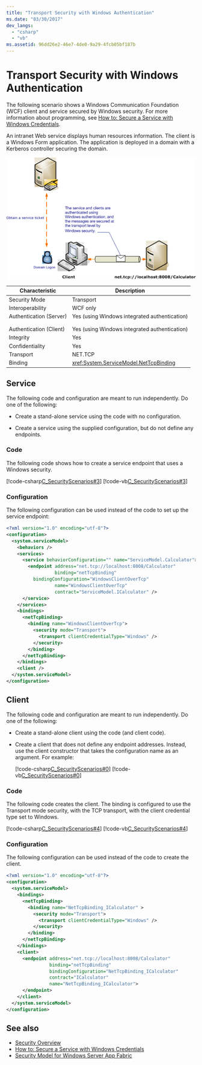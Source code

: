 ```yaml
---
title: "Transport Security with Windows Authentication"
ms.date: "03/30/2017"
dev_langs: 
  - "csharp"
  - "vb"
ms.assetid: 96dd26e2-46e7-4de0-9a29-4fcb05bf187b
---
```

# Transport Security with Windows Authentication
The following scenario shows a Windows Communication Foundation (WCF) client and service secured by Windows security. For more information about programming, see [How to: Secure a Service with Windows Credentials](../../../../docs/framework/wcf/how-to-secure-a-service-with-windows-credentials.md).  
  
 An intranet Web service displays human resources information. The client is a Windows Form application. The application is deployed in a domain with a Kerberos controller securing the domain.  
  
 ![Transport security with Windows authentication](./media/transport-security-with-windows-authentication/secured-windows-authentication.gif)  
  
|Characteristic|Description|  
|--------------------|-----------------|  
|Security Mode|Transport|  
|Interoperability|WCF only|  
|Authentication (Server)<br /><br /> Authentication (Client)|Yes (using Windows integrated authentication)<br /><br /> Yes (using Windows integrated authentication)|  
|Integrity|Yes|  
|Confidentiality|Yes|  
|Transport|NET.TCP|  
|Binding|<xref:System.ServiceModel.NetTcpBinding>|  
  
## Service  
 The following code and configuration are meant to run independently. Do one of the following:  
  
-   Create a stand-alone service using the code with no configuration.  
  
-   Create a service using the supplied configuration, but do not define any endpoints.  
  
### Code  
 The following code shows how to create a service endpoint that uses a Windows security.  
  
 [!code-csharp[C_SecurityScenarios#3](../../../../samples/snippets/csharp/VS_Snippets_CFX/c_securityscenarios/cs/source.cs#3)]
 [!code-vb[C_SecurityScenarios#3](../../../../samples/snippets/visualbasic/VS_Snippets_CFX/c_securityscenarios/vb/source.vb#3)]  
  
### Configuration  
 The following configuration can be used instead of the code to set up the service endpoint:  
  
```xml  
<?xml version="1.0" encoding="utf-8"?>  
<configuration>  
  <system.serviceModel>  
    <behaviors />  
    <services>  
      <service behaviorConfiguration="" name="ServiceModel.Calculator">  
        <endpoint address="net.tcp://localhost:8008/Calculator"   
                  binding="netTcpBinding"  
          bindingConfiguration="WindowsClientOverTcp"   
                  name="WindowsClientOverTcp"  
                  contract="ServiceModel.ICalculator" />  
      </service>  
    </services>  
    <bindings>  
      <netTcpBinding>  
        <binding name="WindowsClientOverTcp">  
          <security mode="Transport">  
            <transport clientCredentialType="Windows" />  
          </security>  
        </binding>  
      </netTcpBinding>  
    </bindings>  
    <client />  
  </system.serviceModel>  
</configuration>  
```  
  
## Client  
 The following code and configuration are meant to run independently. Do one of the following:  
  
-   Create a stand-alone client using the code (and client code).  
  
-   Create a client that does not define any endpoint addresses. Instead, use the client constructor that takes the configuration name as an argument. For example:  
  
     [!code-csharp[C_SecurityScenarios#0](../../../../samples/snippets/csharp/VS_Snippets_CFX/c_securityscenarios/cs/source.cs#0)]
     [!code-vb[C_SecurityScenarios#0](../../../../samples/snippets/visualbasic/VS_Snippets_CFX/c_securityscenarios/vb/source.vb#0)]  
  
### Code  
 The following code creates the client. The binding is configured to use the Transport mode security, with the TCP transport, with the client credential type set to Windows.  
  
 [!code-csharp[C_SecurityScenarios#4](../../../../samples/snippets/csharp/VS_Snippets_CFX/c_securityscenarios/cs/source.cs#4)]
 [!code-vb[C_SecurityScenarios#4](../../../../samples/snippets/visualbasic/VS_Snippets_CFX/c_securityscenarios/vb/source.vb#4)]  
  
### Configuration  
 The following configuration can be used instead of the code to create the client.  
  
```xml  
<?xml version="1.0" encoding="utf-8"?>  
<configuration>  
  <system.serviceModel>  
    <bindings>  
      <netTcpBinding>  
        <binding name="NetTcpBinding_ICalculator" >  
          <security mode="Transport">  
            <transport clientCredentialType="Windows" />  
          </security>  
        </binding>  
      </netTcpBinding>  
    </bindings>  
    <client>  
      <endpoint address="net.tcp://localhost:8008/Calculator"   
                binding="netTcpBinding"            
                bindingConfiguration="NetTcpBinding_ICalculator"   
                contract="ICalculator"  
                name="NetTcpBinding_ICalculator">  
      </endpoint>  
    </client>  
  </system.serviceModel>  
</configuration>  
```  
  
## See also
- [Security Overview](../../../../docs/framework/wcf/feature-details/security-overview.md)
- [How to: Secure a Service with Windows Credentials](../../../../docs/framework/wcf/how-to-secure-a-service-with-windows-credentials.md)
- [Security Model for Windows Server App Fabric](https://go.microsoft.com/fwlink/?LinkID=201279&clcid=0x409)
